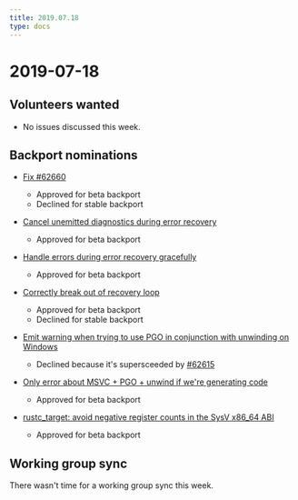 ```yaml
---
title: 2019.07.18
type: docs
---
```

# 2019-07-18

## Volunteers wanted

- No issues discussed this week.

## Backport nominations

- [Fix #62660](https://github.com/rust-lang/rust/pull/62668)
  - Approved for beta backport
  - Declined for stable backport

- [Cancel unemitted diagnostics during error recovery](https://github.com/rust-lang/rust/pull/62666)
  - Approved for beta backport
  
- [Handle errors during error recovery gracefully](https://github.com/rust-lang/rust/pull/62604)
  - Approved for beta backport
  
- [Correctly break out of recovery loop](https://github.com/rust-lang/rust/pull/62607)
  - Approved for beta backport
  - Declined for stable backport
  
- [Emit warning when trying to use PGO in conjunction with unwinding on Windows](https://github.com/rust-lang/rust/pull/61853)
  - Declined because it's supersceeded by [#62615](https://github.com/rust-lang/rust/pull/62615)
  
- [Only error about MSVC + PGO + unwind if we're generating code](https://github.com/rust-lang/rust/pull/62615)
  - Approved for beta backport

- [rustc_target: avoid negative register counts in the SysV x86_64 ABI](https://github.com/rust-lang/rust/pull/62380)
  - Approved for beta backport

## Working group sync

There wasn't time for a working group sync this week.
